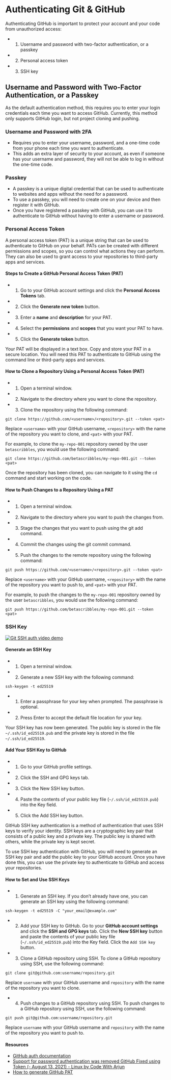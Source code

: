 
# Authenticating Git & GitHub

Authenticating GitHub is important to protect your account and your code from unauthorized access:

- 1. Username and password with two-factor authentication, or a passkey
- 2. Personal access token
- 3. SSH key

## Username and Password with Two-Factor Authentication, or a Passkey

As the default authentication method, this requires you to enter your login credentials each time you want to access GitHub. Currently, this method only supports GitHub login, but not project cloning and pushing.

### Username and Password with 2FA

- Requires you to enter your username, password, and a one-time code from your phone each time you want to authenticate.
- This adds an extra layer of security to your account, as even if someone has your username and password, they will not be able to log in without the one-time code.

### Passkey

- A passkey is a unique digital credential that can be used to authenticate to websites and apps without the need for a password.
- To use a passkey, you will need to create one on your device and then register it with GitHub.
- Once you have registered a passkey with GitHub, you can use it to authenticate to GitHub without having to enter a username or password.

### Personal Access Token

A personal access token (PAT) is a unique string that can be used to authenticate to GitHub on your behalf. PATs can be created with different permissions and scopes, so you can control what actions they can perform. They can also be used to grant access to your repositories to third-party apps and services.

#### Steps to Create a GitHub Personal Access Token (PAT)

- 1. Go to your GitHub account settings and click the **Personal Access Tokens** tab.
- 2. Click the **Generate new token** button.
- 3. Enter a **name** and **description** for your PAT.
- 4. Select the **permissions** and **scopes** that you want your PAT to have.
- 5. Click the **Generate token** button.

Your PAT will be displayed in a text box. Copy and store your PAT in a secure location. You will need this PAT to authenticate to GitHub using the command line or third-party apps and services.

#### How to Clone a Repository Using a Personal Access Token (PAT)

- 1. Open a terminal window.
- 2. Navigate to the directory where you want to clone the repository.
- 3. Clone the repository using the following command:

```shell
git clone https://github.com/<username>/<repository>.git --token <pat>
```

Replace `<username>` with your GitHub username, `<repository>` with the name of the repository you want to clone, and `<pat>` with your PAT.

For example, to clone the `my-repo-001` repository owned by the user `betascribbles`, you would use the following command:

```shell
git clone https://github.com/betascribbles/my-repo-001.git --token <pat>
```

Once the repository has been cloned, you can navigate to it using the `cd` command and start working on the code.

#### How to Push Changes to a Repository Using a PAT

- 1. Open a terminal window.
- 2. Navigate to the directory where you want to push the changes from.
- 3. Stage the changes that you want to push using the git add command.
- 4. Commit the changes using the git commit command.
- 5. Push the changes to the remote repository using the following command:

```shell
git push https://github.com/<username>/<repository>.git --token <pat>
```

Replace `<username>` with your GitHub username, `<repository>` with the name of the repository you want to push to, and `<pat>` with your PAT.

For example, to push the changes to the `my-repo-001` repository owned by the user `betascribbles`, you would use the following command:

```shell
git push https://github.com/betascribbles/my-repo-001.git --token <pat>
```

### SSH Key

[![Git SSH auth video demo](https://img.youtube.com/watch?v=X8Mp-s6ZQVo&embeds_referring_euri=https%3A%2F%2Fintranet.alxswe.com%2F&source_ve_path=OTY3MTQ)](https://www.youtube.com/watch?v=X8Mp-s6ZQVo&embeds_referring_euri=https%3A%2F%2Fintranet.alxswe.com%2F&source_ve_path=OTY3MTQ)

#### Generate an SSH Key

- 1. Open a terminal window.
- 2. Generate a new SSH key with the following command:

```shell
ssh-keygen -t ed25519
```

- 1. Enter a passphrase for your key when prompted. The passphrase is optional.
- 2. Press Enter to accept the default file location for your key.

Your SSH key has now been generated. The public key is stored in the file `~/.ssh/id_ed25519.pub` and the private key is stored in the file `~/.ssh/id_ed25519`.

#### Add Your SSH Key to GitHub

- 1. Go to your GitHub profile settings.
- 2. Click the SSH and GPG keys tab.
- 3. Click the New SSH key button.
- 4. Paste the contents of your public key file (`~/.ssh/id_ed25519.pub`) into the Key field.
- 5. Click the Add SSH key button.

GitHub SSH key authentication is a method of authentication that uses SSH keys to verify your identity. SSH keys are a cryptographic key pair that consists of a public key and a private key. The public key is shared with others, while the private key is kept secret.

To use SSH key authentication with GitHub, you will need to generate an SSH key pair and add the public key to your GitHub account. Once you have done this, you can use the private key to authenticate to GitHub and access your repositories.

#### How to Set and Use SSH Keys

- 1. Generate an SSH key. If you don’t already have one, you can generate an SSH key using the following command:

```shell
ssh-keygen -t ed25519 -C "your_email@example.com"
```

- 2. Add your SSH key to GitHub. Go to your **GitHub account settings** and click the **SSH and GPG keys** tab. Click the **New SSH key** button and paste the contents of your public key file (`~/.ssh/id_ed25519.pub`) into the Key field. Click the `Add SSH key` button.
- 3. Clone a GitHub repository using SSH. To clone a GitHub repository using SSH, use the following command:

```shell
git clone git@github.com:username/repository.git
```

Replace `username` with your GitHub username and `repository` with the name of the repository you want to clone.

- 4. Push changes to a GitHub repository using SSH. To push changes to a GitHub repository using SSH, use the following command:

```shell
git push git@github.com:username/repository.git
```

Replace `username` with your GitHub username and `repository` with the name of the repository you want to push to.

#### Resources

- [GitHub auth documentation](https://docs.github.com/en/authentication/keeping-your-account-and-data-secure/about-authentication-to-github)
- [Support for password authentication was removed GitHub Fixed using Token (- August 13, 2021) - Linux by Code With Arjun](https://www.youtube.com/watch?v=ytSoabxSQ6E)
- [How to generate GitHub PAT](https://www.youtube.com/watch?v=iLrywUfs7yU)

